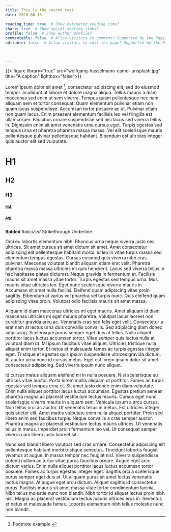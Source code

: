 ```yaml
---
title: This is the second test.
date: 2020-06-13

reading_time: true  # Show estimated reading time?
share: true  # Show social sharing links?
profile: false  # Show author profile?
commentable: false  # Allow visitors to comment? Supported by the Page, Post, and Docs content types.
editable: false  # Allow visitors to edit the page? Supported by the Page, Post, and Docs content types



---
```

{{< figure library="true" src="wolfgang-hasselmann-camel-unsplash.jpg" title="A caption" lightbox="false">}}

Lorem ipsum dolor sit amet [^1], consectetur adipiscing elit, sed do eiusmod tempor incididunt ut labore et dolore magna aliqua. Tellus mauris a diam maecenas sed enim ut sem viverra. Tempus quam pellentesque nec nam aliquam sem et tortor consequat. Quam elementum pulvinar etiam non quam lacus suspendisse. Accumsan tortor posuere ac ut. Pulvinar etiam non quam lacus. Enim praesent elementum facilisis leo vel fringilla est ullamcorper. Faucibus ornare suspendisse sed nisi lacus sed viverra tellus in. Dignissim enim sit amet venenatis urna cursus eget. Turpis egestas sed tempus urna et pharetra pharetra massa massa. Vel elit scelerisque mauris pellentesque pulvinar pellentesque habitant. Bibendum est ultricies integer quis auctor elit sed vulputate.

# H1
## H2
### H3
#### H4
##### H5

**Bolded**
*Italicized*
Strikethrough
Underline

Orci eu lobortis elementum nibh. Rhoncus urna neque viverra justo nec ultrices. Sit amet cursus sit amet dictum sit amet. Amet consectetur adipiscing elit pellentesque habitant morbi. Id leo in vitae turpis massa sed elementum tempus egestas. Cursus euismod quis viverra nibh cras pulvinar. Maecenas volutpat blandit aliquam etiam erat velit. Pharetra pharetra massa massa ultricies mi quis hendrerit. Lacus sed viverra tellus in hac habitasse platea dictumst. Neque gravida in fermentum et. Facilisis mauris sit amet massa vitae tortor. Turpis egestas sed tempus urna. Mus mauris vitae ultricies leo. Eget nunc scelerisque viverra mauris in. Accumsan sit amet nulla facilisi. Eleifend quam adipiscing vitae proin sagittis. Bibendum at varius vel pharetra vel turpis nunc. Quis eleifend quam adipiscing vitae proin. Volutpat odio facilisis mauris sit amet massa.

Aliquam id diam maecenas ultricies mi eget mauris. Amet aliquam id diam maecenas ultricies mi eget mauris pharetra. Volutpat lacus laoreet non curabitur gravida arcu ac. Venenatis cras sed felis eget velit. Consectetur a erat nam at lectus urna duis convallis convallis. Sed adipiscing diam donec adipiscing. Scelerisque purus semper eget duis at tellus. Nulla aliquet porttitor lacus luctus accumsan tortor. Vitae semper quis lectus nulla at volutpat diam ut. Mi ipsum faucibus vitae aliquet. Ultricies tristique nulla aliquet enim tortor. Et netus et malesuada fames ac turpis egestas integer eget. Tristique et egestas quis ipsum suspendisse ultrices gravida dictum. At auctor urna nunc id cursus metus. Eget est lorem ipsum dolor sit amet consectetur adipiscing. Sed viverra ipsum nunc aliquet.

Id cursus metus aliquam eleifend mi in nulla posuere. Nisi scelerisque eu ultrices vitae auctor. Porta lorem mollis aliquam ut porttitor. Fames ac turpis egestas sed tempus urna et. Sit amet justo donec enim diam vulputate. Enim nulla aliquet porttitor lacus luctus accumsan. Egestas pretium aenean pharetra magna ac placerat vestibulum lectus mauris. Cursus eget nunc scelerisque viverra mauris in aliquam sem. Vehicula ipsum a arcu cursus. Non tellus orci ac auctor. Ut venenatis tellus in metus. Est ultricies integer quis auctor elit. Amet mattis vulputate enim nulla aliquet porttitor. Proin sed libero enim sed faucibus turpis. Neque convallis a cras semper auctor. Pharetra magna ac placerat vestibulum lectus mauris ultrices. Ut venenatis tellus in metus. Imperdiet proin fermentum leo vel. Ut consequat semper viverra nam libero justo laoreet sit.

Nunc sed blandit libero volutpat sed cras ornare. Consectetur adipiscing elit pellentesque habitant morbi tristique senectus. Tincidunt lobortis feugiat vivamus at augue. In massa tempor nec feugiat nisl. Viverra suspendisse potenti nullam ac tortor vitae purus faucibus ornare. Augue eget arcu dictum varius. Enim nulla aliquet porttitor lacus luctus accumsan tortor posuere. Fames ac turpis egestas integer eget. Sagittis orci a scelerisque purus semper eget duis at. Ut aliquam purus sit amet luctus venenatis lectus magna. At augue eget arcu dictum. Aliquet sagittis id consectetur purus. Facilisis mauris sit amet massa vitae tortor condimentum lacinia. Nibh tellus molestie nunc non blandit. Nibh tortor id aliquet lectus proin nibh nisl. Magna ac placerat vestibulum lectus mauris ultrices eros in. Senectus et netus et malesuada fames. Lobortis elementum nibh tellus molestie nunc non blandit.

[^1]: Footnote example.
